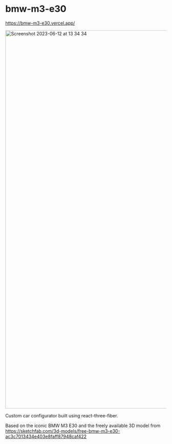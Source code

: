 # bmw-m3-e30

https://bmw-m3-e30.vercel.app/

<img width="1183" alt="Screenshot 2023-06-12 at 13 34 34" src="https://github.com/samGPU/bmw-m3-e30/assets/128968837/ac02046c-8e12-44b4-bb75-6ad3b873d2cd">

Custom car configurator built using react-three-fiber. 

Based on the iconic BMW M3 E30 and the freely available 3D model from https://sketchfab.com/3d-models/free-bmw-m3-e30-ac3c7013434e403e8faff87948caf422
